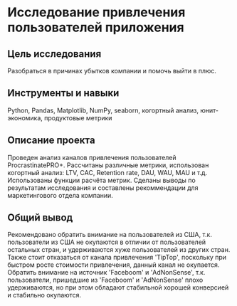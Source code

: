 # Исследование привлечения пользователей приложения

## Цель исследования
Разобраться в причинах убытков компании и помочь выйти в плюс.

## Инструменты и навыки
Python, Pandas, Matplotlib, NumPy, seaborn, когортный анализ, юнит-экономика, продуктовые метрики

## Описание проекта
Проведен анализ каналов привлечения пользователей ProcrastinatePRO+.
Рассчитаны различные метрики, использован когортный анализ: LTV, CAC, Retention rate, DAU, WAU, MAU и т.д. 
Использованы функции расчёта метрик. 
Сделаны  выводы по результатам исследования и составлены рекоммендации для маркетингового отдела компании.

## Общий вывод
Рекомендовано обратить внимание на пользователей из США, т.к. пользователи из США не окупаются в отличии от пользователей остальных стран, 
и удерживаются хуже пользователей из других стран.  
Также стоит отказаться от канала привлечения 'TipTop', поскольку при быстром росте стоимости привлечения, данный канал не окупается.
Обратить внимание на источник 'Faceboom' и 'AdNonSense', т.к. пользователи, пришедшие из 'Faceboom' и 'AdNonSense' плохо удерживаются, 
но при этом обладают стабильной хорошей конверсией и стабильно окупаются.
